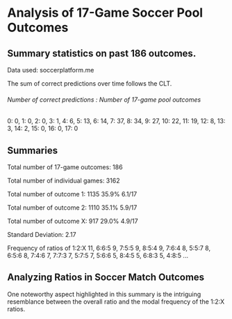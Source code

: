 # Analysis of 17-Game Soccer Pool Outcomes

## Summary statistics on past 186 outcomes.
Data used: soccerplatform.me

The sum of correct predictions over time follows the CLT. 

###### Number of correct predictions : Number of 17-game pool outcomes
0: 0, 1: 0, 2: 0, 3: 1, 4: 6, 5: 13, 6: 14, 7: 37, 8: 34, 9: 27, 10: 22, 11: 19, 12: 8, 13: 3, 14: 2, 15: 0, 16: 0, 17: 0

## Summaries
Total number of 17-game outcomes: 186

Total number of individual games: 3162

Total number of outcome 1: 1135 35.9% 6.1/17

Total number of outcome 2: 1110 35.1% 5.9/17

Total number of outcome X: 917 29.0% 4.9/17

Standard Deviation: 2.17

Frequency of ratios of 1:2:X
11, 6:6:5
9, 7:5:5
9, 8:5:4
9, 7:6:4
8, 5:5:7
8, 6:5:6
8, 7:4:6
7, 7:7:3
7, 5:7:5
7, 5:6:6
5, 8:4:5
5, 6:8:3
5, 4:8:5 ...


## Analyzing Ratios in Soccer Match Outcomes
One noteworthy aspect highlighted in this summary is the intriguing resemblance between the overall ratio and the modal frequency of the 1:2:X ratios.
